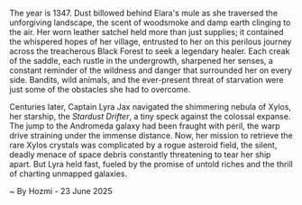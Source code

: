 
The year is 1347.  Dust billowed behind Elara's mule as she traversed the unforgiving landscape, the scent of woodsmoke and damp earth clinging to the air.  Her worn leather satchel held more than just supplies; it contained the whispered hopes of her village, entrusted to her on this perilous journey across the treacherous Black Forest to seek a legendary healer.  Each creak of the saddle, each rustle in the undergrowth, sharpened her senses, a constant reminder of the wildness and danger that surrounded her on every side.  Bandits, wild animals, and the ever-present threat of starvation were just some of the obstacles she had to overcome.

Centuries later, Captain Lyra Jax navigated the shimmering nebula of Xylos, her starship, the *Stardust Drifter*, a tiny speck against the colossal expanse.  The jump to the Andromeda galaxy had been fraught with peril, the warp drive straining under the immense distance.  Now, her mission to retrieve the rare Xylos crystals was complicated by a rogue asteroid field, the silent, deadly menace of space debris constantly threatening to tear her ship apart.  But Lyra held fast, fueled by the promise of untold riches and the thrill of charting unmapped galaxies.

~ By Hozmi - 23 June 2025
